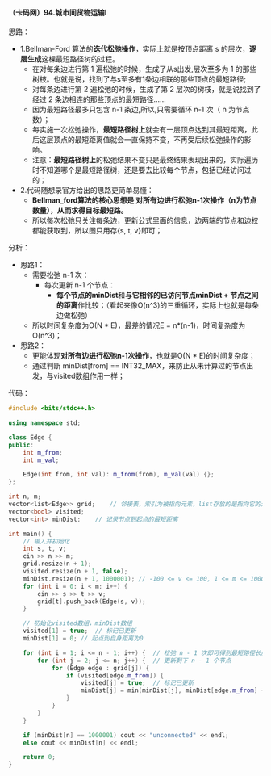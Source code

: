 #### （卡码网）94.城市间货物运输I

思路：
- 1.Bellman-Ford 算法的**迭代松弛操作**，实际上就是按顶点距离 s 的层次，**逐层生成**这棵最短路径树的过程。
    - 在对每条边进行第 1 遍松弛的时候，生成了从s出发,层次至多为 1 的那些树枝。也就是说，找到了与s至多有1条边相联的那些顶点的最短路径;
    - 对每条边进行第 2 遍松弛的时候，生成了第 2 层次的树枝，就是说找到了经过 2 条边相连的那些顶点的最短路径......
    - 因为最短路径最多只包含 n-1 条边,所以,只需要循环 n-1 次（ n 为节点数）；
    - 每实施一次松弛操作，**最短路径树上**就会有一层顶点达到其最短距离，此后这层顶点的最短距离值就会一直保持不变，不再受后续松弛操作的影响。
    - 注意：**最短路径树上**的松弛结果不变只是最终结果表现出来的，实际遍历时不知道哪个是最短路径树，还是要去比较每个节点，包括已经访问过的；
- 2.代码随想录官方给出的思路更简单易懂：
    - **Bellman_ford算法的核心思想是 对所有边进行松弛n-1次操作（n为节点数量），从而求得目标最短路。**
    - 所以每次松弛只关注每条边，更新公式里面的信息，边两端的节点和边权都能获取到，所以图只用存{s, t, v}即可；

分析：
- 思路1：
    - 需要松弛 n-1 次：
        - 每次更新 n-1 个节点：
            - **每个节点的minDist**和**与它相邻的已访问节点minDist + 节点之间的距离**作比较；（看起来像O(n^3)的三重循环，实际上也就是每条边做松弛）
    - 所以时间复杂度为O(N * E)，最差的情况E = n*(n-1)，时间复杂度为 O(n^3)；
- 思路2：
    - 更能体现**对所有边进行松弛n-1次操作**，也就是O(N * E)的时间复杂度；
    - 通过判断 minDist[from] ==  INT32_MAX，来防止从未计算过的节点出发，与visited数组作用一样；

代码：
```c++
#include <bits/stdc++.h>

using namespace std;

class Edge {
public:
    int m_from;
    int m_val;

    Edge(int from, int val): m_from(from), m_val(val) {};
};

int n, m;
vector<list<Edge>> grid;    // 邻接表，索引为被指向元素，list存放的是指向它的元素
vector<bool> visited;
vector<int> minDist;    // 记录节点到起点的最短距离

int main() {
    // 输入并初始化
    int s, t, v;
    cin >> n >> m;
    grid.resize(n + 1);
    visited.resize(n + 1, false);
    minDist.resize(n + 1, 1000001); // -100 <= v <= 100, 1 <= m <= 10000
    for (int i = 0; i < m; i++) {
        cin >> s >> t >> v;
        grid[t].push_back(Edge(s, v));
    }

    // 初始化visited数组，minDist数组
    visited[1] = true;  // 标记已更新
    minDist[1] = 0; // 起点到自身距离为0

    for (int i = 1; i <= n - 1; i++) {  // 松弛 n - 1 次即可得到最短路径长度
        for (int j = 2; j <= n; j++) {  // 更新剩下 n - 1 个节点
            for (Edge edge : grid[j]) {
                if (visited[edge.m_from]) {
                    visited[j] = true;  // 标记已更新
                    minDist[j] = min(minDist[j], minDist[edge.m_from] + edge.m_val);
                }
            }
        }
    }

    if (minDist[n] == 1000001) cout << "unconnected" << endl;
    else cout << minDist[n] << endl;

    return 0;
}
```